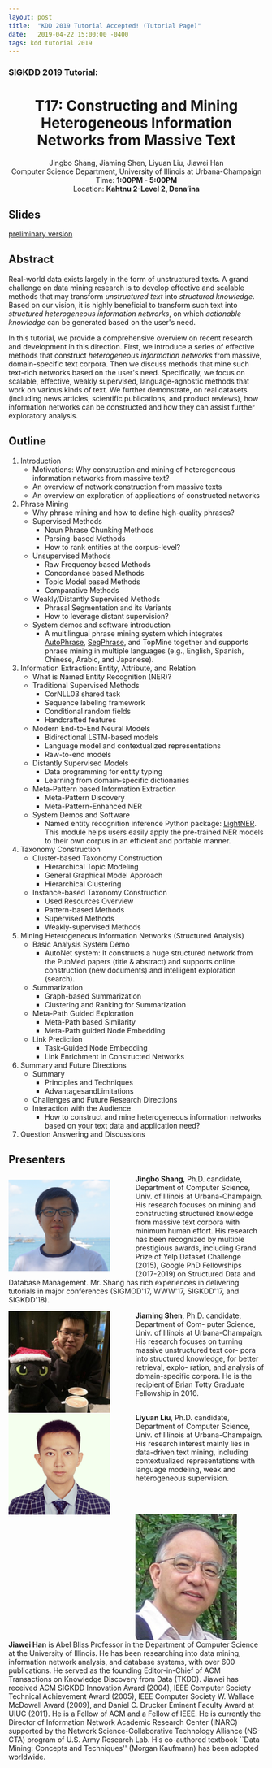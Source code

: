 ```yaml
---
layout: post
title:  "KDD 2019 Tutorial Accepted! (Tutorial Page)"
date:   2019-04-22 15:00:00 -0400
tags: kdd tutorial 2019
---
```


### SIGKDD 2019 Tutorial:
<center>
<h1>
T17: Constructing and Mining Heterogeneous Information Networks from Massive Text
</h1>
Jingbo Shang, Jiaming Shen, Liyuan Liu, Jiawei Han<br/>
Computer Science Department, University of Illinois at Urbana-Champaign<br/>
Time: <b>1:00PM - 5:00PM</b><br/>
Location: <b>Kahtnu 2-Level 2, Dena’ina</b><br/>
</center>

## Slides

[preliminary version](https://www.dropbox.com/s/asqpts97hz7zmaf/kdd19-slides-preliminary-version.pdf?dl=0)

## Abstract

Real-world data exists largely in the form of unstructured texts. A grand challenge on data mining research is to develop effective and scalable methods that may transform *unstructured text* into *structured knowledge*. Based on our vision, it is highly beneficial to transform such text into *structured heterogeneous information networks*, on which *actionable knowledge* can be generated based on the user's need.

In this tutorial, we provide a comprehensive overview on recent research and development in this direction.  First, we introduce a series of effective methods that construct *heterogeneous information networks* from massive, domain-specific text corpora. Then we discuss methods that mine such text-rich networks based on the user's need. Specifically, we focus on scalable, effective, weakly supervised, language-agnostic methods that work on various kinds of text. We further demonstrate, on real datasets (including news articles, scientific publications, and product reviews), how information networks can be constructed and how they can assist further exploratory analysis.

## Outline

1. Introduction
    - Motivations: Why construction and mining of heterogeneous information networks from massive text?
    - An overview of network construction from massive texts
    - An overview on exploration of applications of constructed networks
2. Phrase Mining
    - Why phrase mining and how to define high-quality phrases?
    - Supervised Methods
        * Noun Phrase Chunking Methods
        * Parsing-based Methods
        * How to rank entities at the corpus-level?
    - Unsupervised Methods
        * Raw Frequency based Methods
        * Concordance based Methods
        * Topic Model based Methods
        * Comparative Methods
    - Weakly/Distantly Supervised Methods
        * Phrasal Segmentation and its Variants
        * How to leverage distant supervision?
    - System demos and software introduction
        * A multilingual phrase mining system which integrates [AutoPhrase](https://github.com/shangjingbo1226/AutoPhrase), [SegPhrase](https://github.com/shangjingbo1226/SegPhrase), and TopMine together and supports phrase mining in multiple languages (e.g., English, Spanish, Chinese, Arabic, and Japanese).
3. Information Extraction: Entity, Attribute, and Relation
    - What is Named Entity Recognition (NER)?
    - Traditional Supervised Methods
        * CorNLL03 shared task
        * Sequence labeling framework
        * Conditional random fields
        * Handcrafted features
    - Modern End-to-End Neural Models
        * Bidirectional LSTM-based models
        * Language model and contextualized representations
        * Raw-to-end models
    - Distantly Supervised Models
        * Data programming for entity typing
        * Learning from domain-specific dictionaries
    - Meta-Pattern based Information Extraction
        * Meta-Pattern Discovery
        * Meta-Pattern-Enhanced NER
    - System Demos and Software
        * Named entity recognition inference Python package: [LightNER](https://github.com/LiyuanLucasLiu/LightNER). This module helps users easily apply the pre-trained NER models to their own corpus in an efficient and portable manner.
4. Taxonomy Construction
    - Cluster-based Taxonomy Construction
        * Hierarchical Topic Modeling
        * General Graphical Model Approach
        * Hierarchical Clustering
    - Instance-based Taxonomy Construction
        * Used Resources Overview
        * Pattern-based Methods
        * Supervised Methods
        * Weakly-supervised Methods
5. Mining Heterogeneous Information Networks (Structured Analysis)
    - Basic Analysis System Demo
        * AutoNet system: It constructs a huge structured network from the PubMed papers (title & abstract) and supports online construction (new documents) and intelligent exploration (search).
    - Summarization
        * Graph-based Summarization
        * Clustering and Ranking for Summarization
    - Meta-Path Guided Exploration
        * Meta-Path based Similarity
        * Meta-Path guided Node Embedding
    - Link Prediction
        * Task-Guided Node Embedding
        * Link Enrichment in Constructed Networks
6. Summary and Future Directions
    - Summary
        * Principles and Techniques
        * AdvantagesandLimitations
    - Challenges and Future Research Directions
    - Interaction with the Audience
        * How to construct and mine heterogeneous information networks based on your text data and application need?
7. Question Answering and Discussions

## Presenters

<img align="left" img src="/img/BIO/jingbo.jpg" alt="Drawing" style="width: 200px;margin-right:50px;margin-top:10px"/>**Jingbo Shang**, Ph.D. candidate, Department of Computer Science, Univ. of Illinois at Urbana-Champaign. His research focuses on mining and constructing structured knowledge from massive text corpora with minimum human effort. His research has been recognized by multiple prestigious awards, including Grand Prize of Yelp Dataset Challenge (2015), Google PhD Fellowships (2017-2019) on Structured Data and Database Management. Mr. Shang has rich experiences in delivering tutorials in major conferences (SIGMOD'17, WWW'17, SIGKDD'17, and SIGKDD'18).


<img align="left" img src="/img/BIO/jiaming.jpeg" alt="Drawing" style="width: 200px;margin-right:50px;"/>**Jiaming Shen**, Ph.D. candidate, Department of Com- puter Science, Univ. of Illinois at Urbana-Champaign. His research focuses on turning massive unstructured text cor- pora into structured knowledge, for better retrieval, explo- ration, and analysis of domain-specific corpora. He is the recipient of Brian Totty Graduate Fellowship in 2016.
<br/>
<br/>

<img align="left" img src="/img/BIO/liyuan.jpg" alt="Drawing" style="width: 200px;margin-right:50px;"/>**Liyuan Liu**, Ph.D. candidate, Department of Computer Science, Univ. of Illinois at Urbana-Champaign. His research interest mainly lies in data-driven text mining, including contextualized representations with language modeling, weak and heterogeneous supervision.

<br/>
<br/>

<img align="left" img src="/img/BIO/hanj.jpg" alt="Drawing" style="width: 200px;margin-right:50px;"/>**Jiawei Han** is Abel Bliss Professor in the Department of Computer Science at the University of Illinois. He has been researching into data mining, information network analysis, and database systems, with over 600 publications. He served as the founding Editor-in-Chief of ACM Transactions on Knowledge Discovery from Data (TKDD). Jiawei has received ACM SIGKDD Innovation Award (2004), IEEE Computer Society Technical Achievement Award (2005), IEEE Computer Society W. Wallace McDowell Award (2009), and Daniel C. Drucker Eminent Faculty Award at UIUC (2011). He is a Fellow of ACM and a Fellow of IEEE. He is currently the Director of Information Network Academic Research Center (INARC) supported by the Network Science-Collaborative Technology Alliance (NS-CTA) program of U.S. Army Research Lab. His co-authored textbook ``Data Mining: Concepts and Techniques'' (Morgan Kaufmann) has been adopted worldwide.